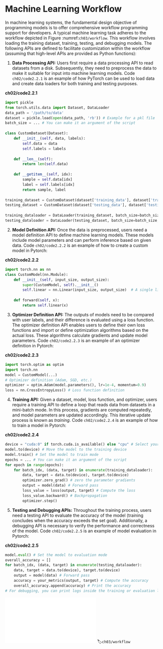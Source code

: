 # Machine Learning Workflow

In machine learning systems, the fundamental design objective of
programming models is to offer comprehensive workflow programming
support for developers. A typical machine learning task adheres to the
workflow depicted in Figure :numref:`ch03/workflow`. This workflow involves loading the
training dataset, training, testing, and debugging models. The following
APIs are defined to facilitate customization within the workflow
(assuming that high-level APIs are provided as Python functions):

1.  **Data Processing API:** Users first require a data processing API
    to read datasets from a disk. Subsequently, they need to preprocess
    the data to make it suitable for input into machine learning models.
    Code `ch02/code2.2.1` is an example of how PyTorch can be used
    to load data and create data loaders for both training and testing
    purposes.

**ch02/code2.2.1**
```python
import pickle
from torch.utils.data import Dataset, DataLoader
data_path = '/path/to/data'
dataset = pickle.load(open(data_path, 'rb')) # Example for a pkl file
batch_size = ... # You can make it an argument of the script

class CustomDataset(Dataset):
    def __init__(self, data, labels):
        self.data = data
        self.labels = labels
        
    def __len__(self):
        return len(self.data)
        
    def __getitem__(self, idx):
        sample = self.data[idx]
        label = self.labels[idx]
        return sample, label

training_dataset = CustomDataset(dataset['training_data'], dataset['training_labels'])
testing_dataset = CustomDataset(dataset['testing_data'], dataset['testing_labels'])

training_dataloader = DataLoader(training_dataset, batch_size=batch_size, shuffle=True)  # Create a training dataloader
testing_dataloader = DataLoader(testing_dataset, batch_size=batch_size, shuffle=False) # Create a testing dataloader
```

2.  **Model Definition API:** Once the data is preprocessed, users need
    a model definition API to define machine learning models. These
    models include model parameters and can perform inference based on
    given data. Code
    `ch02/code2.2.2` is an example of how to create a custom
    model in Pytorch:

**ch02/code2.2.2**
```python
import torch.nn as nn
class CustomModel(nn.Module):
    def __init__(self, input_size, output_size):
        super(CustomModel, self).__init__()
        self.linear = nn.Linear(input_size, output_size)  # A single linear layer

    def forward(self, x):
        return self.linear(x)
```

3.  **Optimizer Definition API:** The outputs of models need to be
    compared with user labels, and their difference is evaluated using a
    loss function. The optimizer definition API enables users to define
    their own loss functions and import or define optimization
    algorithms based on the actual loss. These algorithms calculate
    gradients and update model parameters. Code
    `ch02/code2.2.3` is an example of an optimizer definition
    in Pytorch:

**ch02/code2.2.3**
```python
import torch.optim as optim
import torch.nn
model = CustomModel(...)
# Optimizer definition (Adam, SGD, etc.)
optimizer = optim.Adam(model.parameters(), lr=1e-4, momentum=0.9) 
loss = nn.CrossEntropyLoss() # Loss function definition
```

4.  **Training API:** Given a dataset, model, loss function, and
    optimizer, users require a training API to define a loop that reads
    data from datasets in a mini-batch mode. In this process, gradients
    are computed repeatedly, and model parameters are updated
    accordingly. This iterative update process is known as *training*.
    Code `ch02/code2.2.4` is an example of how to train a model in
    Pytorch:

**ch02/code2.2.4**
```python
device = "cuda:0" if torch.cuda.is_available() else "cpu" # Select your training device
model.to(device) # Move the model to the training device
model.train() # Set the model to train mode
epochs = ... # You can make it an argument of the script
for epoch in range(epochs):
    for batch_idx, (data, target) in enumerate(training_dataloader):
        data, target = data.to(device), target.to(device)
        optimizer.zero_grad() # zero the parameter gradients
        output = model(data) # Forward pass
        loss_value = loss(output, target) # Compute the loss
        loss_value.backward() # Backpropagation
        optimizer.step()
```

5.  **Testing and Debugging APIs:** Throughout the training process,
    users need a testing API to evaluate the accuracy of the model
    (training concludes when the accuracy exceeds the set goal).
    Additionally, a debugging API is necessary to verify the performance
    and correctness of the model. Code
    `ch02/code2.2.5` is an example of model evaluation in
    Pytorch:

**ch02/code2.2.5**
```python
model.eval() # Set the model to evaluation mode
overall_accuracy = []
for batch_idx, (data, target) in enumerate(testing_dataloader):
    data, target = data.to(device), target.to(device)
    output = model(data) # Forward pass
    accuracy = your_metrics(output, target) # Compute the accuracy
    overall_accuracy.append(accuracy) # Print the accuracy
# For debugging, you can print logs inside the training or evaluation loop, or use python debugger.
```

![Workflow within a machine learningsystem](../img/ch03/workflow.pdf)
:label:`ch03/workflow`
